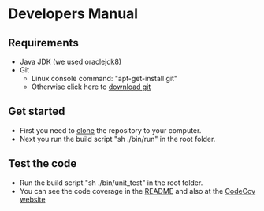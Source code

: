 # Developers Manual #

## Requirements ##
* Java JDK (we used oraclejdk8)
* Git
 	* Linux console command: "apt-get-install git"
	* Otherwise click here to [download git](https://git-scm.com/downloads)

## Get started ##
* First you need to [clone](https://help.github.com/articles/cloning-a-repository/) the repository to your computer.
* Next you run the build script "sh ./bin/run" in the root folder.


## Test the code ##
* Run the build script "sh ./bin/unit_test" in the root folder.
* You can see the code coverage in the [README](README.md) and also at the [CodeCov website](https://codecov.io/github/JaredLife/MILLA)
